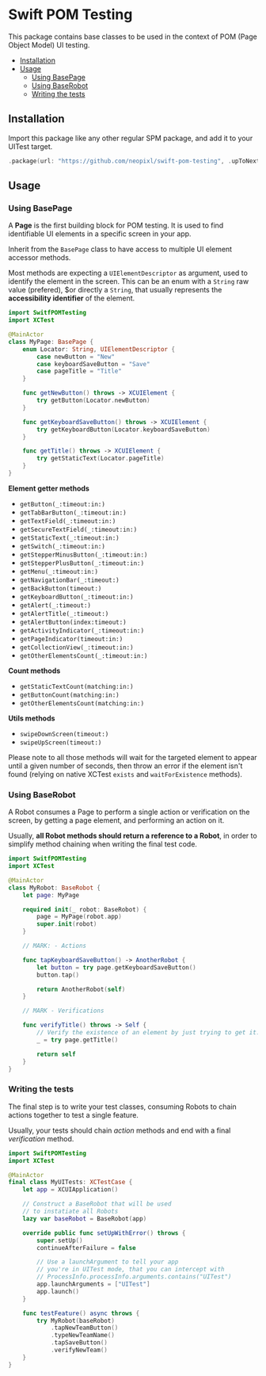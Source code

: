# Swift POM Testing

This package contains base classes
to be used in the context of POM (Page Object Model) UI testing.

- [Installation](#installation)
- [Usage](#usage)
  - [Using BasePage](#using-basepage)
  - [Using BaseRobot](#using-baserobot)
  - [Writing the tests](#writing-the-tests)

## Installation

Import this package like any other regular SPM package,
and add it to your UITest target.

```swift
.package(url: "https://github.com/neopixl/swift-pom-testing", .upToNextMajor(from: "1.1.1"))
```

## Usage

### Using BasePage

A **Page** is the first building block for POM testing.
It is used to find identifiable UI elements in a specific screen in your app.

Inherit from the `BasePage` class to have access
to multiple UI element accessor methods.

Most methods are expecting a `UIElementDescriptor` as argument,
used to identify the element in the screen.
This can be an enum with a `String` raw value (prefered),
$or directly a `String`,
that usually represents the **accessibility identifier** of the element.

```swift
import SwitfPOMTesting
import XCTest

@MainActor
class MyPage: BasePage {
    enum Locator: String, UIElementDescriptor {
        case newButton = "New"
        case keyboardSaveButton = "Save"
        case pageTitle = "Title"
    }

    func getNewButton() throws -> XCUIElement {
        try getButton(Locator.newButton)
    }

    func getKeyboardSaveButton() throws -> XCUIElement {
        try getKeyboardButton(Locator.keyboardSaveButton)
    }

    func getTitle() throws -> XCUIElement {
        try getStaticText(Locator.pageTitle)
    }
}
```

**Element getter methods**

- `getButton(_:timeout:in:)`
- `getTabBarButton(_:timeout:in:)`
- `getTextField(_:timeout:in:)`
- `getSecureTextField(_:timeout:in:)`
- `getStaticText(_:timeout:in:)`
- `getSwitch(_:timeout:in:)`
- `getStepperMinusButton(_:timeout:in:)`
- `getStepperPlusButton(_:timeout:in:)`
- `getMenu(_:timeout:in:)`
- `getNavigationBar(_:timeout:)`
- `getBackButton(timeout:)`
- `getKeyboardButton(_:timeout:in:)`
- `getAlert(_:timeout:)`
- `getAlertTitle(_:timeout:)`
- `getAlertButton(index:timeout:)`
- `getActivityIndicator(_:timeout:in:)`
- `getPageIndicator(timeout:in:)`
- `getCollectionView(_:timeout:in:)`
- `getOtherElementsCount(_:timeout:in:)`

**Count methods**

- `getStaticTextCount(matching:in:)`
- `getButtonCount(matching:in:)`
- `getOtherElementsCount(matching:in:)`

**Utils methods**

- `swipeDownScreen(timeout:)`
- `swipeUpScreen(timeout:)`

Please note to all those methods will wait for the targeted element
to appear until a given number of seconds,
then throw an error if the element isn't found
(relying on native XCTest `exists` and `waitForExistence` methods).

### Using BaseRobot

A Robot consumes a Page to perform a single action
or verification on the screen, by getting a page element,
and performing an action on it.

Usually, **all Robot methods should return a reference to a Robot**,
in order to simplify method chaining when writing the final test code.

```swift
import SwitfPOMTesting
import XCTest

@MainActor
class MyRobot: BaseRobot {
    let page: MyPage

    required init(_ robot: BaseRobot) {
        page = MyPage(robot.app)
        super.init(robot)
    }

    // MARK: - Actions

    func tapKeyboardSaveButton() -> AnotherRobot {
        let button = try page.getKeyboardSaveButton()
        button.tap()

        return AnotherRobot(self)
    }

    // MARK - Verifications

    func verifyTitle() throws -> Self {
        // Verify the existence of an element by just trying to get it.
        _ = try page.getTitle()

        return self
    }
}
```

### Writing the tests

The final step is to write your test classes,
consuming Robots to chain actions together to test a single feature.

Usually, your tests should chain *action* methods
and end with a final *verification* method.

```swift
import SwiftPOMTesting
import XCTest

@MainActor
final class MyUITests: XCTestCase {
    let app = XCUIApplication()

    // Construct a BaseRobot that will be used
    // to instatiate all Robots
    lazy var baseRobot = BaseRobot(app)

    override public func setUpWithError() throws {
        super.setUp()
        continueAfterFailure = false

        // Use a launchArgument to tell your app
        // you're in UITest mode, that you can intercept with
        // ProcessInfo.processInfo.arguments.contains("UITest")
        app.launchArguments = ["UITest"]
        app.launch()
    }

    func testFeature() async throws {
        try MyRobot(baseRobot)
            .tapNewTeamButton()
            .typeNewTeamName()
            .tapSaveButton()
            .verifyNewTeam()
    }
}
```
